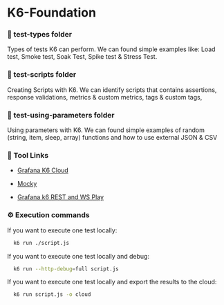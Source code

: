 # K6-Foundation

### 📂 test-types folder

Types of tests K6 can perform. We can found simple examples like: Load test, Smoke test, Soak Test, Spike test & Stress Test.

### 📂 test-scripts folder

Creating Scripts with K6. We can identify scripts that contains assertions, response validations, metrics & custom metrics, tags & custom tags, 

### 📂 test-using-parameters folder

Using parameters with K6. We can found simple examples of random (string, item, sleep, array) functions and how to use external JSON & CSV

### 🔗 Tool Links

- [Grafana K6 Cloud](https://grafana.com/products/cloud/k6/)

- [Mocky](https://designer.mocky.io/)

- [Grafana k6 REST and WS Play](https://test-api.k6.io/)

### ⚙️ Execution commands

If you want to execute one test locally:

```sh
  k6 run ./script.js
```

If you want to execute one test locally and debug:

```sh
  k6 run --http-debug=full script.js
```

If you want to execute one test locally and export the results to the cloud:

```sh
  k6 run script.js -o cloud
```


